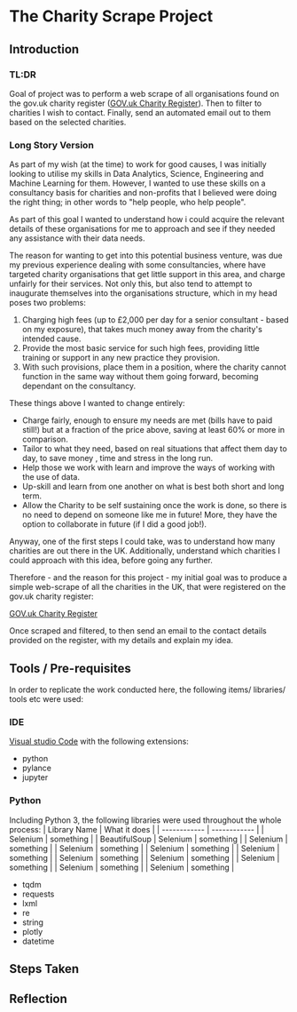 # The Charity Scrape Project 

## Introduction 
### TL:DR
Goal of project was to perform a web scrape of all organisations found on the gov.uk charity register ([GOV.uk Charity Register](https://www.gov.uk/find-charity-information)). Then to filter to charities I wish to contact. Finally, send an automated email out to them based on the selected charities. 

### Long Story Version
As part of my wish (at the time) to work for good causes, I was initially looking to utilise my skills in Data Analytics, Science, Engineering and Machine Learning for them. However, I wanted to use these skills on a consultancy basis for charities and non-profits that I believed were doing the right thing; in other words to "help people, who help people".  

As part of this goal I wanted to understand how i could acquire the relevant details of these organisations for me to approach and see if they needed any assistance with their data needs.

The reason for wanting to get into this potential business venture, was due my previous experience dealing with some consultancies, where have targeted charity organisations that get little support in this area, and charge unfairly for their services. Not only this, but also tend to attempt to inaugurate themselves into the organisations structure, which in my head poses two problems:

1. Charging high fees (up to £2,000 per day for a senior consultant - based on my exposure), that takes much money away from the charity's intended cause.
2. Provide the most basic service for such high fees, providing little training or support in any new practice they provision.
3. With such provisions, place them in a position, where the charity cannot function in the same way without them going forward, becoming dependant on the consultancy.

These things above I wanted to change entirely:
- Charge fairly, enough to ensure my needs are met (bills have to paid still!) but at a fraction of the price above, saving at least 60% or more in comparison.
- Tailor to what they need, based on real situations that affect them day to day, to save money , time and stress in the long run.
- Help those we work with learn and improve the ways of working with the use of data.
- Up-skill and learn from one another on what is best both short and long term.
- Allow the Charity to be self sustaining once the work is done, so there is no need to depend on someone like me in future! More, they have the option to collaborate in future (if I did a good job!).

Anyway, one of the first steps I could take, was to understand how many charities are out there in the UK. Additionally, understand which charities I could approach with this idea, before going any further.

Therefore - and the reason for this project - my initial goal was to produce a simple web-scrape of all the charities in the UK, that were registered on the gov.uk charity register:

[GOV.uk Charity Register](https://www.gov.uk/find-charity-information)

Once scraped and filtered, to then send an email to the contact details provided on the register, with my details and explain my idea.

## Tools / Pre-requisites
In order to replicate the work conducted here, the following items/ libraries/ tools etc were used:
### IDE 
[Visual studio Code](https://code.visualstudio.com/) with the following extensions:
- python
- pylance
- jupyter

### Python
Including Python 3, the following libraries were used throughout the whole process:
| Library Name | What it does |
| ------------ | ------------ |
| Selenium | something |
| BeautifulSoup
| Selenium | something |
| Selenium | something |
| Selenium | something |
| Selenium | something |
| Selenium | something |
| Selenium | something |
| Selenium | something |
| Selenium | something |
| Selenium | something |
| Selenium | something |

- tqdm 
- requests
- lxml
- re
- string
- plotly
- datetime

## Steps Taken 
## Reflection 

